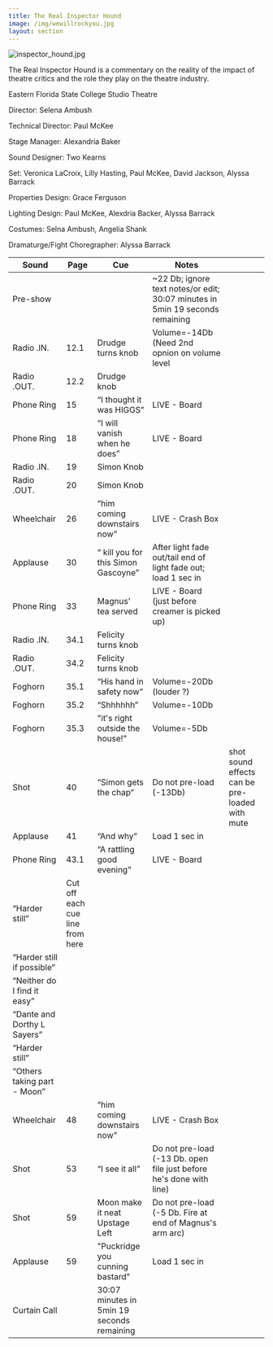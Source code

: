 ```yaml
---
title: The Real Inspector Hound
image: /img/wewillrockyou.jpg
layout: section
---
```

![inspector_hound.jpg](/inspector_hound.jpg)

The Real Inspector Hound is a commentary on the reality of the impact of theatre critics and the role they play on the theatre industry.

Eastern Florida State College Studio Theatre

Director: Selena Ambush 

Technical Director: Paul McKee 

Stage Manager: Alexandria Baker
 
Sound Designer: Two Kearns

Set: Veronica LaCroix, Lilly Hasting, Paul McKee, David Jackson, Alyssa Barrack

Properties Design: Grace Ferguson

Lighting Design: Paul McKee, Alexdria Backer, Alyssa Barrack

Costumes: Selna Ambush, Angelia Shank

Dramaturge/Fight Choregrapher: Alyssa Barrack


| Sound                       | Page                            | Cue                                        | Notes                                                                         |                                                |
| --------------------------- | ------------------------------- | ------------------------------------------ | ----------------------------------------------------------------------------- | ---------------------------------------------- |
| Pre-show                    |                                 |                                            | ~22 Db; ignore text notes/or edit; 30:07 minutes in 5min 19 seconds remaining |                                                |
| Radio .IN.                  | 12.1                            | Drudge turns knob                          | Volume=-14Db (Need 2nd opnion on volume level                                 |                                                |
| Radio .OUT.                 | 12.2                            | Drudge knob                                |                                                                               |                                                |
| Phone Ring                  | 15                              | “I thought it was HIGGS”                   | LIVE - Board                                                                  |                                                |
| Phone Ring                  | 18                              | “I will vanish when he does”               | LIVE - Board                                                                  |                                                |
| Radio .IN.                  | 19                              | Simon Knob                                 |                                                                               |                                                |
| Radio .OUT.                 | 20                              | Simon Knob                                 |                                                                               |                                                |
| Wheelchair                  | 26                              | “him coming downstairs now”                | LIVE - Crash Box                                                              |                                                |
| Applause                    | 30                              | “ kill you for this Simon Gascoyne”        | After light fade out/tail end of light fade out; load 1 sec in                |                                                |
| Phone Ring                  | 33                              | Magnus’ tea served                         | LIVE - Board (just before creamer is picked up)                               |                                                |
| Radio .IN.                  | 34.1                            | Felicity turns knob                        |                                                                               |                                                |
| Radio .OUT.                 | 34.2                            | Felicity turns knob                        |                                                                               |                                                |
| Foghorn                     | 35.1                            | “His hand in safety now”                   | Volume=-20Db (louder ?)                                                       |                                                |
| Foghorn                     | 35.2                            | “Shhhhhh”                                  | Volume=-10Db                                                                  |                                                |
| Foghorn                     | 35.3                            | "it's right outside the house!"            | Volume=-5Db                                                                   |                                                |
| Shot                        | 40                              | “Simon gets the chap”                      | Do not pre-load (-13Db)                                                       | shot sound effects can be pre-loaded with mute |
| Applause                    | 41                              | “And why”                                  | Load 1 sec in                                                                 |                                                |
| Phone Ring                  | 43.1                            | “A rattling good evening”                  | LIVE - Board                                                                  |                                                |
| “Harder still”              | Cut off each cue line from here |                                            |
| “Harder still if possible”  |                                 |
| “Neither do I find it easy” |                                 |
| “Dante and Dorthy L Sayers” |                                 |
| “Harder still”              |                                 |
| “Others taking part - Moon” |                                 |
| Wheelchair                  | 48                              | “him coming downstairs now”                | LIVE - Crash Box                                                              |                                                |
| Shot                        | 53                              | “I see it all”                             | Do not pre-load (-13 Db. open file just before he's done with line)           |                                                |
| Shot                        | 59                              | Moon make it neat Upstage Left             | Do not pre-load (-5 Db. Fire at end of Magnus's arm arc)                      |                                                |
| Applause                    | 59                              | "Puckridge you cunning bastard"            | Load 1 sec in                                                                 |                                                |
| Curtain Call                |                                 | 30:07 minutes in 5min 19 seconds remaining |                                                                               |